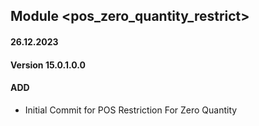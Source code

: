 ## Module <pos_zero_quantity_restrict>

#### 26.12.2023
#### Version 15.0.1.0.0
#### ADD

 - Initial Commit for POS Restriction For Zero Quantity
